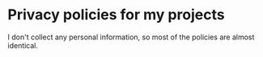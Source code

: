 # Privacy policies for my projects

I don't collect any personal information, so most of the policies are almost identical.